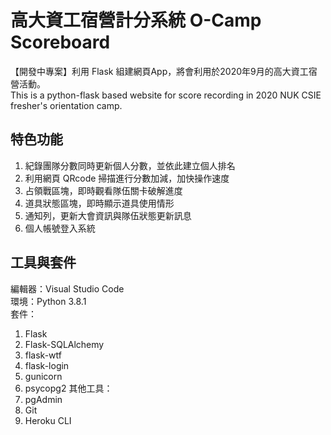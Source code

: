 # 高大資工宿營計分系統 O-Camp Scoreboard
【開發中專案】利用 Flask 組建網頁App，將會利用於2020年9月的高大資工宿營活動。  
This is a python-flask based website for score recording in 2020 NUK CSIE fresher's orientation camp.

## 特色功能
1. 紀錄團隊分數同時更新個人分數，並依此建立個人排名
2. 利用網頁 QRcode 掃描進行分數加減，加快操作速度
3. 占領戰區塊，即時觀看隊伍關卡破解進度
4. 道具狀態區塊，即時顯示道具使用情形
5. 通知列，更新大會資訊與隊伍狀態更新訊息
6. 個人帳號登入系統

## 工具與套件
編輯器：Visual Studio Code  
環境：Python 3.8.1  
套件：  
1. Flask
2. Flask-SQLAlchemy
3. flask-wtf
4. flask-login
5. gunicorn
6. psycopg2
其他工具：
1. pgAdmin
2. Git
3. Heroku CLI
